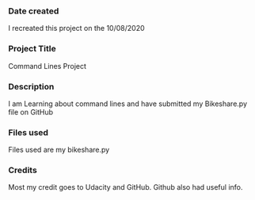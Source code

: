 ### Date created
I recreated this project on the 10/08/2020

### Project Title
Command Lines Project

### Description
I am Learning about command lines and have submitted my Bikeshare.py file on GitHub

### Files used
Files used are my bikeshare.py

### Credits
Most my credit goes to Udacity and GitHub. Github also had useful info.

